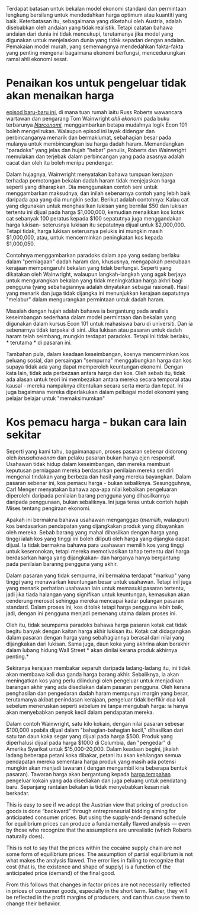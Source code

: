 Terdapat batasan untuk bekalan model ekonomi standard dan permintaan lengkung bersilang untuk mendedahkan harga optimum atau kuantiti yang baik. Keterbatasan itu, sebagaimana yang diketahui oleh Austria, adalah disebabkan oleh andaian yang tidak realistik. Tetapi catatan bahawa andaian dari dunia ini tidak mencukupi, terutamanya jika model yang digunakan untuk menjelaskan dunia yang tidak sepadan dengan andaian. Pemakaian model murah, yang sememangnya mendedahkan fakta-fakta yang penting mengenai bagaimana ekonomi berfungsi, mencedurungkan ramai ahli ekonomi sesat.

# Penaikan kos untuk pengeluar tidak akan menaikan harga 

[episod baru-baru ini](http://www.econtalk.org/archives/2017/02/tom*wainwright.html), di mana tuan rumah iaitu Russ Roberts wawancara wartawan dan pengarang Tom Wainwright *ahli ekonomi* pada buku terbarunya *[Narconomi](https://www.amazon.com/Narconomics-How-Run-Drug-Cartel/dp/1610395832/?tag=misesinsti-20)*, menggambarkan betapa mudahnya logik Econ 101 boleh mengelirukan. Walaupun episod ini layak didengar dan perbincanganya menarik dan bermaklumat, sebahagian besar pada mulanya untuk membincangkan isu harga dadah haram. Memandangkan "paradoks" yang jelas dan hujah "hebat" penulis, Roberts dan Wainwright memulakan dan terjebak dalam perbincangan yang pada asasnya adalah cacat dan oleh itu boleh menipu pendengar.

Dalam hujagnya, Wainwright menyatakan bahawa tumpuan kerajaan terhadap pemotongan bekalan dadah haram tidak menjejaskan harga seperti yang diharapkan. Dia menggunakan contoh seni untuk menggambarkan maksudnya, dan inilah sebenarnya contoh yang lebih baik daripada apa yang dia mungkin sedar. Berikut adalah contohnya: Kalau cat yang digunakan untuk menghasilkan lukisan yang bernilai $50 dan lukisan tertentu ini dijual pada harga $1,000,000, kemudian menaikkan kos kotak cat sebanyak 100 peratus kepada $100 sepatutnya juga menggandakan harga lukisan- seterusnya lukisan itu sepatutnya dijual untuk $2,000,000. Tetapi tidak, harga lukisan seterusnya pelukis ini mungkin masih $1,000,000, atau, untuk mencerminkan peningkatan kos kepada $1,000,050.

Contohnya menggambarkan paradoks dalam apa yang sedang berlaku dalam "perniagaan" dadah haram dan, khususnya, mengapakah percubaan kerajaan mempengaruhi bekalan yang tidak berfungsi. Seperti yang dikatakan oleh Wainwright, walaupun langkah-langkah yang agak berjaya untuk mengurangkan bekalan yang tidak meningkatkan harga akhri bagi pengguna (yang sebahagiannya adalah dinyatakan sebagai rasional). Hasil yang menarik dan juga tidak dijangka ini menunjukkan kerajaan sepatutnya "melabur" dalam mengurangkan permintaan untuk dadah haram.

Masalah dengan hujah adalah bahawa ia bergantung pada analisis keseimbangan sederhana dalam model permintaan dan bekalan yang digunakan dalam kursus Econ 101 untuk mahasiswa baru di universiti. Dan ia sebenarnya tidak terpakai di sini. Jika lukisan atau pasaran untuk dadah haram telah seimbang, mungkin terdapat paradoks. Tetapi ini tidak berlaku, * terutama * di pasaran ini.

Tambahan pula, dalam keadaan keseimbangan, kosnya mencerminkan kos peluang sosial, dan persaingan "sempurna" menggabungkan harga dan kos supaya tidak ada yang dapat memperoleh keuntungan ekonomi. Dengan kata lain, tidak ada perbezaan antara harga dan kos. Oleh sebab itu, tidak ada alasan untuk teori ini membezakan antara mereka secara temporal atau kausal - mereka nampaknya ditentukan secara serta merta dan tepat. Ini juga bagaimana mereka diperlakukan dalam pelbagai model ekonomi yang pelajar belajar untuk "memaksimumkan"

# Kos pemacu harga - bukan cara lain sekitar

Seperti yang kami tahu, bagaimanapun, proses pasaran sebenar didorong oleh *keusahawanan* dan pelaku pasaran bukan hanya ejen responsif. Usahawan tidak hidup dalam keseimbangan, dan mereka membuat keputusan perniagaan mereka berdasarkan penilaian mereka sendiri mengenai tindakan yang berbeza dan hasil yang mereka bayangkan. Dalam pasaran sebenar ini, kos pemacu harga - bukan sebaliknya. Sesungguhnya, Carl Menger menyatakan bahawa apa-apa nilai kebaikan pengeluaran diperolehi daripada penilaian barang pengguna yang dihasilkannya daripada penggunaan, bukan sebaliknya. Ini juga teras untuk contoh hujah Mises tentang pengiraan ekonomi.

Apakah ini bermakna bahawa usahawan menganggap (*memilih*, walaupun) kos berdasarkan pendapatan yang dijangkakan produk yang dibayankan oleh mereka. Sebab barang yang mahal dihasilkan dengan harga yang tinggi ialah kos yang tinggi ini boleh diliputi oleh harga yang dijangka dapat dijual. Ia tidak bermakna bahawa para usahawan memilih kos yang tinggi untuk keseronokan, tetapi mereka memotivasikan tahap tertentu dari harga berdasarkan harga yang dijangkakan- dan harganya hanya bergantung pada penilaian baranng pengguna yang akhir.

Dalam pasaran yang tidak sempurna, ini bermakna terdapat "markup" yang tinggi yang menawarkan keuntungan besar untuk usahawan. Tetapi inil juga yang menarik perhatian usahawan lain untuk memasuki pasaran tertentu, jadi jika tiada halangan yang signifikan untuk keuntungan, kemasukan akan cenderung merosot sehingga mereka mencapai kadar pulangan pasaran standard. Dalam proses ini, kos ditolak tetapi harga pengguna lebih baik, jadi, dengan ini pengguna menjadi pemenang utama dalam proses ini.

Oleh itu, tidak seumpama paradoks bahawa harga pasaran kotak cat tidak begitu banyak dengan kaitan harga akhir lukisan itu. Kotak cat didagangkan dalam pasaran dengan harga yang sebahagiannya berasal dari nilai yang dijangkakan dari lukisan. Sama juga, daun koka yang akhrina akan berakhir dalam lubang hidung Wall Street * akan dinilai kerana produk akhirnya penting.*

Sekiranya kerajaan membakar separuh daripada ladang-ladang itu, ini tidak akan membawa kali dua ganda harga barang akhir. Sebaliknya, ia akan meningatkan kos yang perlu dilindungi oleh pengeluar untuk menjadikan barangan akhir yang ada disediakan dalam pasaran pengguna. Oleh kerana penghasilan dan pengedaran dadah haram mempunyai margin yang besar, terutamanya akibat penindasan kerajaan, pengeluar tidak berfikir dua kali sebelum meneruskan seperti sebelum ini tanpa mengubah harga: ia hanya akan menyebabkan penyok kecil dalam pendapatan mereka.

Dalam contoh Wainwright, satu kilo kokain, dengan nilai pasaran sebesar $100,000 apabila dijual dalam "bahagian-bahagian kecil," dihasilkan dari satu tan daun koka segar yang dijual pada harga $500. Produk yang diperhalusi dijual pada harga $1000 di Columbia, dan "pengedar" di Amerika Syarikat untuk $15,000-20,000. Dalam keadaan begini, jikalah ladang beberapa petani koka dibakar, petani itu akan kehilangan semua pendapatan mereka sementara harga produk yang masih ada potensi mungkin akan menjadi tawaran ( dengan mengambil kira beberapa bentuk pasaran). Tawaran harga akan bergantung kepada [harga tempahan](https://en.wikipedia.org/wiki/Reservation*price) pengeluar kokain yang ada disediakan dan juga peluang untuk pendatang baru. Sepanjang rantaian bekalan ia tidak menyebabkan kesan riak berkadar.

This is easy to see if we adopt the Austrian view that pricing of production goods is done “backward” through entrepreneurial bidding aiming for anticipated consumer prices. But using the supply-and-demand schedule for equilibrium prices can produce a fundamentally flawed analysis — even by those who recognize that the assumptions are unrealistic (which Roberts naturally does).

This is not to say that the prices within the cocaine supply chain are not some form of equilibrium prices. The assumption of partial equilibrium is not what makes the analysis flawed. The error lies in failing to recognize that cost (that is, the existence and shape of supply) is a function of the anticipated price (demand) of the final good.

From this follows that changes in factor prices are not necessarily reflected in prices of consumer goods, especially in the short term. Rather, they will be reflected in the profit margins of producers, and can thus cause them to change their behavior.
